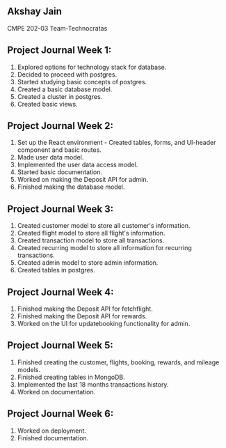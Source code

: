 ## Akshay Jain

CMPE 202-03 Team-Technocratas

## Project Journal Week 1:
1. Explored options for technology stack for database. 
2. Decided to proceed with postgres.
3. Started studying basic concepts of postgres.
4. Created a basic database model.
5. Created a cluster in postgres.
6. Created basic views.


## Project Journal Week 2:
1. Set up the React environment - Created tables, forms, and UI-header component and basic routes.
2. Made user data model.
3. Implemented the user data access model.
4. Started basic documentation.
5. Worked on making the Deposit API for admin.
6. Finished making the database model.


## Project Journal Week 3:
1. Created customer model to store all customer's information.
2. Created flight model to store all flight's information.
3. Created transaction model to store all transactions.
4. Created recurring model to store all information for recurring transactions.
5. Created admin model to store admin information.
6. Created tables in postgres.


## Project Journal Week 4:
1. Finished making the Deposit API for fetchflight.
2. Finished making the Deposit API for rewards.
3. Worked on the UI for updatebooking functionality for admin.

## Project Journal Week 5:
1. Finished creating the customer, flights, booking, rewards, and mileage  models.
2. Finished creating tables in MongoDB.
3. Implemented the last 18 months transactions history.
4. Worked on documentation.

## Project Journal Week 6:
1. Worked on deployment.
2. Finished documentation.
